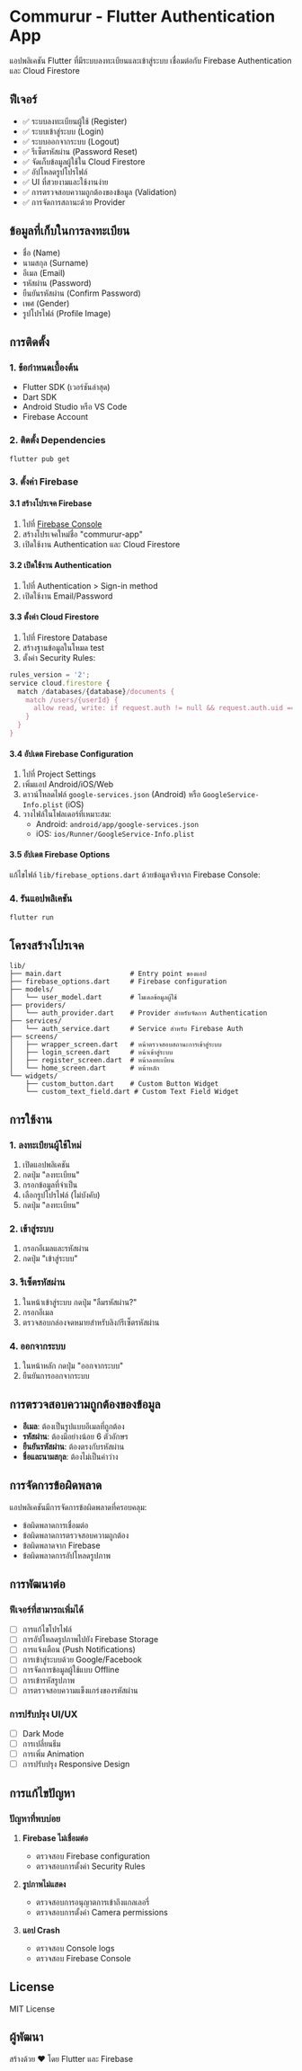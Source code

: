 # Commurur - Flutter Authentication App

แอปพลิเคชัน Flutter ที่มีระบบลงทะเบียนและเข้าสู่ระบบ เชื่อมต่อกับ Firebase Authentication และ Cloud Firestore

## ฟีเจอร์

- ✅ ระบบลงทะเบียนผู้ใช้ (Register)
- ✅ ระบบเข้าสู่ระบบ (Login)
- ✅ ระบบออกจากระบบ (Logout)
- ✅ รีเซ็ตรหัสผ่าน (Password Reset)
- ✅ จัดเก็บข้อมูลผู้ใช้ใน Cloud Firestore
- ✅ อัปโหลดรูปโปรไฟล์
- ✅ UI ที่สวยงามและใช้งานง่าย
- ✅ การตรวจสอบความถูกต้องของข้อมูล (Validation)
- ✅ การจัดการสถานะด้วย Provider

## ข้อมูลที่เก็บในการลงทะเบียน

- ชื่อ (Name)
- นามสกุล (Surname)
- อีเมล (Email)
- รหัสผ่าน (Password)
- ยืนยันรหัสผ่าน (Confirm Password)
- เพศ (Gender)
- รูปโปรไฟล์ (Profile Image)

## การติดตั้ง

### 1. ข้อกำหนดเบื้องต้น

- Flutter SDK (เวอร์ชันล่าสุด)
- Dart SDK
- Android Studio หรือ VS Code
- Firebase Account

### 2. ติดตั้ง Dependencies

```bash
flutter pub get
```

### 3. ตั้งค่า Firebase

#### 3.1 สร้างโปรเจค Firebase

1. ไปที่ [Firebase Console](https://console.firebase.google.com/)
2. สร้างโปรเจคใหม่ชื่อ "commurur-app"
3. เปิดใช้งาน Authentication และ Cloud Firestore

#### 3.2 เปิดใช้งาน Authentication

1. ไปที่ Authentication > Sign-in method
2. เปิดใช้งาน Email/Password

#### 3.3 ตั้งค่า Cloud Firestore

1. ไปที่ Firestore Database
2. สร้างฐานข้อมูลในโหมด test
3. ตั้งค่า Security Rules:

```javascript
rules_version = '2';
service cloud.firestore {
  match /databases/{database}/documents {
    match /users/{userId} {
      allow read, write: if request.auth != null && request.auth.uid == userId;
    }
  }
}
```

#### 3.4 อัปเดต Firebase Configuration

1. ไปที่ Project Settings
2. เพิ่มแอป Android/iOS/Web
3. ดาวน์โหลดไฟล์ `google-services.json` (Android) หรือ `GoogleService-Info.plist` (iOS)
4. วางไฟล์ในโฟลเดอร์ที่เหมาะสม:
   - Android: `android/app/google-services.json`
   - iOS: `ios/Runner/GoogleService-Info.plist`

#### 3.5 อัปเดต Firebase Options

แก้ไขไฟล์ `lib/firebase_options.dart` ด้วยข้อมูลจริงจาก Firebase Console:

### 4. รันแอปพลิเคชัน

```bash
flutter run
```

## โครงสร้างโปรเจค

```
lib/
├── main.dart                 # Entry point ของแอป
├── firebase_options.dart     # Firebase configuration
├── models/
│   └── user_model.dart       # โมเดลข้อมูลผู้ใช้
├── providers/
│   └── auth_provider.dart    # Provider สำหรับจัดการ Authentication
├── services/
│   └── auth_service.dart     # Service สำหรับ Firebase Auth
├── screens/
│   ├── wrapper_screen.dart   # หน้าตรวจสอบสถานะการเข้าสู่ระบบ
│   ├── login_screen.dart     # หน้าเข้าสู่ระบบ
│   ├── register_screen.dart  # หน้าลงทะเบียน
│   └── home_screen.dart      # หน้าหลัก
└── widgets/
    ├── custom_button.dart    # Custom Button Widget
    └── custom_text_field.dart # Custom Text Field Widget
```

## การใช้งาน

### 1. ลงทะเบียนผู้ใช้ใหม่

1. เปิดแอปพลิเคชัน
2. กดปุ่ม "ลงทะเบียน"
3. กรอกข้อมูลที่จำเป็น
4. เลือกรูปโปรไฟล์ (ไม่บังคับ)
5. กดปุ่ม "ลงทะเบียน"

### 2. เข้าสู่ระบบ

1. กรอกอีเมลและรหัสผ่าน
2. กดปุ่ม "เข้าสู่ระบบ"

### 3. รีเซ็ตรหัสผ่าน

1. ในหน้าเข้าสู่ระบบ กดปุ่ม "ลืมรหัสผ่าน?"
2. กรอกอีเมล
3. ตรวจสอบกล่องจดหมายสำหรับลิงก์รีเซ็ตรหัสผ่าน

### 4. ออกจากระบบ

1. ในหน้าหลัก กดปุ่ม "ออกจากระบบ"
2. ยืนยันการออกจากระบบ

## การตรวจสอบความถูกต้องของข้อมูล

- **อีเมล**: ต้องเป็นรูปแบบอีเมลที่ถูกต้อง
- **รหัสผ่าน**: ต้องมีอย่างน้อย 6 ตัวอักษร
- **ยืนยันรหัสผ่าน**: ต้องตรงกับรหัสผ่าน
- **ชื่อและนามสกุล**: ต้องไม่เป็นค่าว่าง

## การจัดการข้อผิดพลาด

แอปพลิเคชันมีการจัดการข้อผิดพลาดที่ครอบคลุม:

- ข้อผิดพลาดการเชื่อมต่อ
- ข้อผิดพลาดการตรวจสอบความถูกต้อง
- ข้อผิดพลาดจาก Firebase
- ข้อผิดพลาดการอัปโหลดรูปภาพ

## การพัฒนาต่อ

### ฟีเจอร์ที่สามารถเพิ่มได้

- [ ] การแก้ไขโปรไฟล์
- [ ] การอัปโหลดรูปภาพไปยัง Firebase Storage
- [ ] การแจ้งเตือน (Push Notifications)
- [ ] การเข้าสู่ระบบด้วย Google/Facebook
- [ ] การจัดการข้อมูลผู้ใช้แบบ Offline
- [ ] การเข้ารหัสรูปภาพ
- [ ] การตรวจสอบความแข็งแกร่งของรหัสผ่าน

### การปรับปรุง UI/UX

- [ ] Dark Mode
- [ ] การเปลี่ยนธีม
- [ ] การเพิ่ม Animation
- [ ] การปรับปรุง Responsive Design

## การแก้ไขปัญหา

### ปัญหาที่พบบ่อย

1. **Firebase ไม่เชื่อมต่อ**
   - ตรวจสอบ Firebase configuration
   - ตรวจสอบการตั้งค่า Security Rules

2. **รูปภาพไม่แสดง**
   - ตรวจสอบการอนุญาตการเข้าถึงแกลเลอรี่
   - ตรวจสอบการตั้งค่า Camera permissions

3. **แอป Crash**
   - ตรวจสอบ Console logs
   - ตรวจสอบ Firebase Console

## License

MIT License

## ผู้พัฒนา

สร้างด้วย ❤️ โดย Flutter และ Firebase
